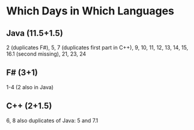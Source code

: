 # Which Days in Which Languages

## Java (11.5+1.5)
2 (duplicates F#), 
5,
7 (duplicates first part in C++), 
9, 10, 11, 12, 13, 14, 15, 16.1 (second missing), 21, 23, 24

## F# (3+1)
1-4 (2 also in Java)

## C++ (2+1.5)
6, 8 also duplicates of Java: 5 and 7.1


